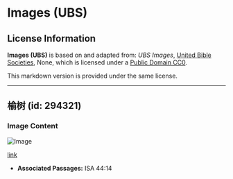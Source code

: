 # Images (UBS)

## License Information

**Images (UBS)** is based on and adapted from: _UBS Images_, [United Bible Societies](https://unitedbiblesocieties.org/), None, which is licensed under a [Public Domain CC0](https://creativecommons.org/public-domain/cc0/).

This markdown version is provided under the same license.



--------------------------------

## 榆树 (id: 294321)

### Image Content

![Image](https://cdn.aquifer.bible/aquifer-content/resources/Media/WEB-0204_elm.jpg)

[link](https://cdn.aquifer.bible/aquifer-content/resources/Media/WEB-0204_elm.jpg)

* **Associated Passages:** ISA 44:14

